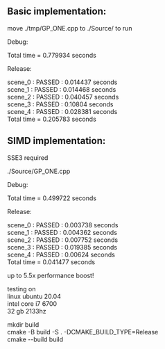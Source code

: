 ## Basic implementation:
move ./tmp/GP_ONE.cpp to ./Source/ to run

Debug:

Total time = 0.779934 seconds

Release:

scene_0 : PASSED : 0.014437 seconds \
scene_1 : PASSED : 0.014468 seconds \
scene_2 : PASSED : 0.040457 seconds \
scene_3 : PASSED : 0.10804 seconds \
scene_4 : PASSED : 0.028381 seconds \
Total time = 0.205783 seconds

## SIMD implementation:
SSE3 required

./Source/GP_ONE.cpp

Debug:

Total time = 0.499722 seconds

Release:

scene_0 : PASSED : 0.003738 seconds \
scene_1 : PASSED : 0.004362 seconds \
scene_2 : PASSED : 0.007752 seconds \
scene_3 : PASSED : 0.019385 seconds \
scene_4 : PASSED : 0.00624 seconds \
Total time = 0.041477 seconds

up to 5.5x performance boost!

testing on \
linux ubuntu 20.04 \
intel core i7 6700 \
32 gb 2133hz

mkdir build \
cmake -B build -S . -DCMAKE_BUILD_TYPE=Release \
cmake --build build